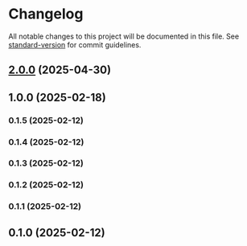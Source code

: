 # Changelog

All notable changes to this project will be documented in this file. See [standard-version](https://github.com/conventional-changelog/standard-version) for commit guidelines.

## [2.0.0](https://github.com/GetStream/stream-sdk-java/compare/1.0.0...2.0.0) (2025-04-30)

## 1.0.0 (2025-02-18)

### 0.1.5 (2025-02-12)

### 0.1.4 (2025-02-12)

### 0.1.3 (2025-02-12)

### 0.1.2 (2025-02-12)

### 0.1.1 (2025-02-12)


## 0.1.0 (2025-02-12)
